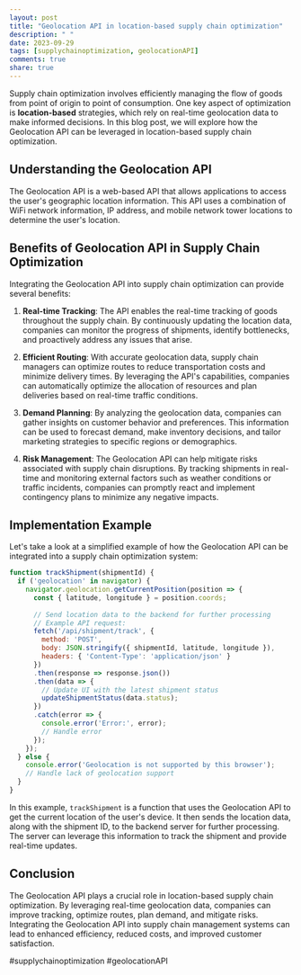 ```yaml
---
layout: post
title: "Geolocation API in location-based supply chain optimization"
description: " "
date: 2023-09-29
tags: [supplychainoptimization, geolocationAPI]
comments: true
share: true
---
```


Supply chain optimization involves efficiently managing the flow of goods from point of origin to point of consumption. One key aspect of optimization is **location-based** strategies, which rely on real-time geolocation data to make informed decisions. In this blog post, we will explore how the Geolocation API can be leveraged in location-based supply chain optimization.

## Understanding the Geolocation API

The Geolocation API is a web-based API that allows applications to access the user's geographic location information. This API uses a combination of WiFi network information, IP address, and mobile network tower locations to determine the user's location.

## Benefits of Geolocation API in Supply Chain Optimization

Integrating the Geolocation API into supply chain optimization can provide several benefits:

1. **Real-time Tracking**: The API enables the real-time tracking of goods throughout the supply chain. By continuously updating the location data, companies can monitor the progress of shipments, identify bottlenecks, and proactively address any issues that arise.

2. **Efficient Routing**: With accurate geolocation data, supply chain managers can optimize routes to reduce transportation costs and minimize delivery times. By leveraging the API's capabilities, companies can automatically optimize the allocation of resources and plan deliveries based on real-time traffic conditions.

3. **Demand Planning**: By analyzing the geolocation data, companies can gather insights on customer behavior and preferences. This information can be used to forecast demand, make inventory decisions, and tailor marketing strategies to specific regions or demographics.

4. **Risk Management**: The Geolocation API can help mitigate risks associated with supply chain disruptions. By tracking shipments in real-time and monitoring external factors such as weather conditions or traffic incidents, companies can promptly react and implement contingency plans to minimize any negative impacts.

## Implementation Example

Let's take a look at a simplified example of how the Geolocation API can be integrated into a supply chain optimization system:

```javascript
function trackShipment(shipmentId) {
  if ('geolocation' in navigator) {
    navigator.geolocation.getCurrentPosition(position => {
      const { latitude, longitude } = position.coords;
      
      // Send location data to the backend for further processing
      // Example API request:
      fetch('/api/shipment/track', {
        method: 'POST',
        body: JSON.stringify({ shipmentId, latitude, longitude }),
        headers: { 'Content-Type': 'application/json' }
      })
      .then(response => response.json())
      .then(data => {
        // Update UI with the latest shipment status
        updateShipmentStatus(data.status);
      })
      .catch(error => {
        console.error('Error:', error);
        // Handle error
      });
    });
  } else {
    console.error('Geolocation is not supported by this browser');
    // Handle lack of geolocation support
  }
}
```

In this example, `trackShipment` is a function that uses the Geolocation API to get the current location of the user's device. It then sends the location data, along with the shipment ID, to the backend server for further processing. The server can leverage this information to track the shipment and provide real-time updates.

## Conclusion

The Geolocation API plays a crucial role in location-based supply chain optimization. By leveraging real-time geolocation data, companies can improve tracking, optimize routes, plan demand, and mitigate risks. Integrating the Geolocation API into supply chain management systems can lead to enhanced efficiency, reduced costs, and improved customer satisfaction.

#supplychainoptimization #geolocationAPI